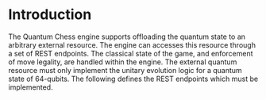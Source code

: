 # Introduction
The Quantum Chess engine supports offloading the quantum state to an arbitrary external resource. The engine can accesses this resource through a set of REST endpoints. The classical state of the game, and enforcement of move legality, are handled within the engine. The external quantum resource must only implement the unitary evolution logic for a quantum state of 64-qubits. The following defines the REST endpoints which must be implemented.
